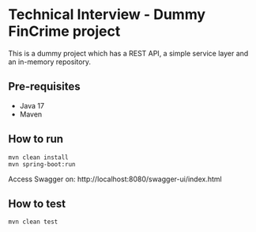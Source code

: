 # Technical Interview - Dummy FinCrime project

This is a dummy project which has a REST API, a simple service layer and an in-memory repository.

## Pre-requisites

* Java 17
* Maven

## How to run

```
mvn clean install
mvn spring-boot:run
```

Access Swagger on: http://localhost:8080/swagger-ui/index.html

## How to test

```
mvn clean test
```